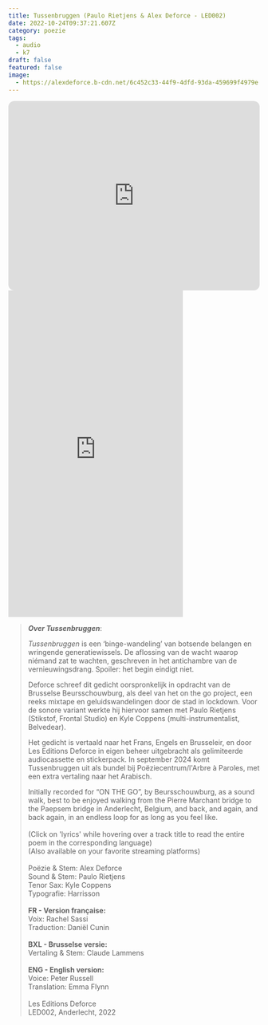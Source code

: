 ```yaml
---
title: Tussenbruggen (Paulo Rietjens & Alex Deforce - LED002)
date: 2022-10-24T09:37:21.607Z
category: poezie
tags:
  - audio
  - k7
draft: false
featured: false
image:
  - https://alexdeforce.b-cdn.net/6c452c33-44f9-4dfd-93da-459699f4979e.jpeg
---
```

<iframe style="border-radius:12px" src="https://open.spotify.com/embed/album/0YPewVDL6Oqoazww3hH6XG?utm_source=generator" width="100%" height="380" frameBorder="0" allowfullscreen="" allow="autoplay; clipboard-write; encrypted-media; fullscreen; picture-in-picture" loading="lazy"></iframe>

<iframe style="border: 0; width: 350px; height: 655px;" src="https://bandcamp.com/EmbeddedPlayer/album=358540064/size=large/bgcol=ffffff/linkcol=333333/package=3974311881/transparent=true/" seamless><a href="https://alexdeforce.bandcamp.com/album/tussenbruggen">Tussenbruggen by Alex Deforce &amp; Paulo Rietjens</a></iframe>

> ***Over Tussenbruggen***:
>
> *Tussenbruggen* is een ‘binge-wandeling’ van botsende belangen en wringende generatiewissels. De aflossing van de wacht waarop niémand zat te wachten, geschreven in het antichambre van de vernieuwingsdrang. Spoiler: het begin eindigt niet.
>
> Deforce schreef dit gedicht oorspronkelijk in opdracht van de Brusselse Beursschouwburg, als deel van het on the go  project, een reeks mixtape en geluidswandelingen door de stad in lockdown. Voor de sonore variant werkte hij hiervoor samen met Paulo Rietjens (Stikstof, Frontal Studio) en Kyle Coppens (multi-instrumentalist, Belvedear). 
>
> Het gedicht is vertaald naar het Frans, Engels en Brusseleir, en door Les Editions Deforce in eigen beheer uitgebracht als gelimiteerde audiocassette en stickerpack. In september 2024 komt Tussenbruggen uit als bundel bij Poëziecentrum/l'Arbre à Paroles, met een extra vertaling naar het Arabisch.
>
> Initially recorded for “ON THE GO”, by Beursschouwburg, as a sound walk, best to be enjoyed walking from the Pierre Marchant bridge to the Paepsem bridge in Anderlecht, Belgium, and back, and again, and back again, in an endless loop for as long as you feel like.\
> \
> (Click on 'lyrics' while hovering over a track title to read the entire poem in the corresponding language)\
> (Also available on your favorite streaming platforms)\
> \
> Poëzie & Stem: Alex Deforce\
> Sound & Stem: Paulo Rietjens\
> Tenor Sax: Kyle Coppens\
> Typografie: Harrisson\
> \
> **FR - Version française:**\
> Voix: Rachel Sassi\
> Traduction: Daniël Cunin\
> \
> **BXL - Brusselse versie:**\
> Vertaling & Stem: Claude Lammens\
> \
> **ENG - English version:**\
> Voice: Peter Russell\
> Translation: Emma Flynn\
> \
> Les Editions Deforce\
> LED002, Anderlecht, 2022
